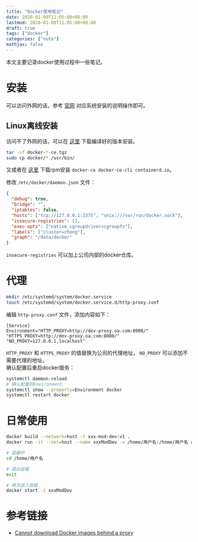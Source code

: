 ```yaml
---
title: "Docker使用笔记"
date: 2020-01-09T11:05:00+08:00
lastmod: 2020-01-09T11:05:00+08:00
draft: true
tags: ["docker"]
categories: ["note"]
mathjax: false
---
```


本文主要记录docker使用过程中一些笔记。  
<!--more-->

# 安装
可以访问外网的话，参考 [官网](https://hub.docker.com/search?q=&type=edition&offering=community) 对应系统安装的说明操作即可。  

## Linux离线安装
访问不了外网的话，可以在 [这里](https://download.docker.com/linux/static/stable/x86_64/) 下载编译好的版本安装。  
```sh
tar -xf docker-*-ce.tgz
sudo cp docker/* /usr/bin/
```

又或者在 [这里](https://download.docker.com/linux/centos/7/x86_64/stable/Packages/) 下载rpm安装 `docker-ce docker-ce-cli containerd.io`。  

修改 `/etc/docker/daemon.json` 文件：  
```json
{
  "debug": true,
  "bridge": "",
  "iptables": false,
  "hosts": ["tcp://127.0.0.1:2375", "unix:///var/run/docker.sock"],
  "insecure-registries": [],
  "exec-opts": ["native.cgroupdriver=cgroupfs"],
  "labels": ["cluster=chong"],
  "graph": "/data/docker"
}
```
`insecure-registries` 可以加上公司内部的docker仓库。  

# 代理
```sh
mkdir /etc/systemd/system/docker.service
touch /etc/systemd/system/docker.service.d/http-proxy.conf
```
编辑 `http-proxy.conf` 文件，添加内容如下：  
```
[Service]    
Environment="HTTP_PROXY=http://dev-proxy.oa.com:8080/" "HTTPS_PROXY=http://dev-proxy.oa.com:8080/" "NO_PROXY=127.0.0.1,localhost"
```
`HTTP_PROXY` 和 `HTTPS_PROXY` 的值替换为公司的代理地址， `NO_PROXY` 可以添加不需要代理的地址。  
确认配置后重启docker服务：  
```sh
systemctl daemon-reload
# 确认配置的Environment
systemctl show --property=Environment docker
systemctl restart docker
```

# 日常使用
```sh
docker build --network=host -t xxx-mod-dev:v1 .
docker run -it --net=host --name xxxModDev -v /home/用户名:/home/用户名 xxx-mod-dev:v1 /bin/bash

# 容器中
cd /home/用户名

# 退出容器
exit

# 再次进入容器
docker start -i xxxModDev
```

# 参考链接
- [Cannot download Docker images behind a proxy](https://stackoverflow.com/questions/23111631/cannot-download-docker-images-behind-a-proxy) 
